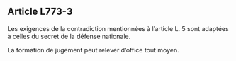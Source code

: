 Article L773-3
----
Les exigences de la contradiction mentionnées à l’article L. 5 sont adaptées à
celles du secret de la défense nationale.

La formation de jugement peut relever d’office tout moyen.
